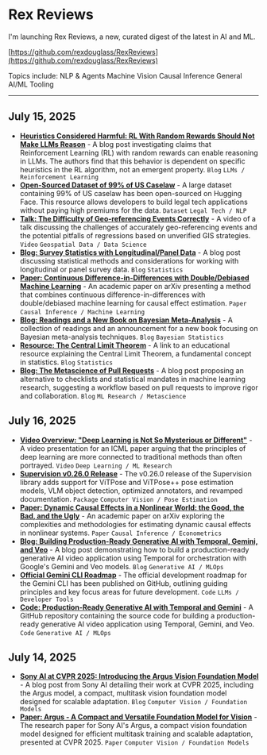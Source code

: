 # Rex Reviews

I'm launching Rex Reviews, a new, curated digest of the latest in AI and ML.

[https://github.com/rexdouglass/RexReviews](https://github.com/rexdouglass/RexReviews)

Topics include: NLP & Agents 	 Machine Vision  Causal Inference 	 General AI/ML Tooling

---

## July 15, 2025
* **[Heuristics Considered Harmful: RL With Random Rewards Should Not Make LLMs Reason](https://fuchsia-arch-d8e.notion.site/Heuristics-Considered-Harmful-RL-With-Random-Rewards-Should-Not-Make-LLMs-Reason-21ba29497c4180ca86ffce303f01923d)** - A blog post investigating claims that Reinforcement Learning (RL) with random rewards can enable reasoning in LLMs. The authors find that this behavior is dependent on specific heuristics in the RL algorithm, not an emergent property. `Blog` `LLMs / Reinforcement Learning`
* **[Open-Sourced Dataset of 99% of US Caselaw](https://huggingface.co/datasets/common-pile/caselaw_access_project)** - A large dataset containing 99% of US caselaw has been open-sourced on Hugging Face. This resource allows developers to build legal tech applications without paying high premiums for the data. `Dataset` `Legal Tech / NLP`
* **[Talk: The Difficulty of Geo-referencing Events Correctly](https://www.youtube.com/watch?v=BsNwvqnyQBU)** - A video of a talk discussing the challenges of accurately geo-referencing events and the potential pitfalls of regressions based on unverified GIS strategies. `Video` `Geospatial Data / Data Science`
* **[Blog: Survey Statistics with Longitudinal/Panel Data](https://statmodeling.stat.columbia.edu/2025/07/15/survey-statistics-longitudinal-panel-data/)** - A blog post discussing statistical methods and considerations for working with longitudinal or panel survey data. `Blog` `Statistics`
* **[Paper: Continuous Difference-in-Differences with Double/Debiased Machine Learning](https://arxiv.org/abs/2408.10509)** - An academic paper on arXiv presenting a method that combines continuous difference-in-differences with double/debiased machine learning for causal effect estimation. `Paper` `Causal Inference / Machine Learning`
* **[Blog: Readings and a New Book on Bayesian Meta-Analysis](https://statmodeling.stat.columbia.edu/2025/07/15/a-bunch-of-readings-and-a-new-book-on-bayesian-meta-analysis/)** - A collection of readings and an announcement for a new book focusing on Bayesian meta-analysis techniques. `Blog` `Bayesian Statistics`
* **[Resource: The Central Limit Theorem](https://hbiostat.org/bbr/htest.html#central-limit-theorem)** - A link to an educational resource explaining the Central Limit Theorem, a fundamental concept in statistics. `Blog` `Statistics`
* **[Blog: The Metascience of Pull Requests](https://www.argmin.net/p/metascience-of-pull-requests)** - A blog post proposing an alternative to checklists and statistical mandates in machine learning research, suggesting a workflow based on pull requests to improve rigor and collaboration. `Blog` `ML Research / Metascience`

## July 16, 2025
* **[Video Overview: "Deep Learning is Not So Mysterious or Different"](https://recorder-v3.slideslive.com/#/share?share=101946&s=cdcb0828-4afd-4a91-9d1e-35441e62ea8d)** - A video presentation for an ICML paper arguing that the principles of deep learning are more connected to traditional methods than often portrayed. `Video` `Deep Learning / ML Research`
* **[Supervision v0.26.0 Release](https://github.com/roboflow/supervision/releases/tag/0.26.0)** - The v0.26.0 release of the Supervision library adds support for ViTPose and ViTPose++ pose estimation models, VLM object detection, optimized annotators, and revamped documentation. `Package` `Computer Vision / Pose Estimation`
* **[Paper: Dynamic Causal Effects in a Nonlinear World: the Good, the Bad, and the Ugly](https://arxiv.org/abs/2411.10415)** - An academic paper on arXiv exploring the complexities and methodologies for estimating dynamic causal effects in nonlinear systems. `Paper` `Causal Inference / Econometrics`
* **[Blog: Building Production-Ready Generative AI with Temporal, Gemini, and Veo](https://temporal.io/blog/build-prod-ready-gen-ai-temporal-gemini-veo)** - A blog post demonstrating how to build a production-ready generative AI video application using Temporal for orchestration with Google's Gemini and Veo models. `Blog` `Generative AI / MLOps`
* **[Official Gemini CLI Roadmap](https://github.com/google-gemini/gemini-cli/blob/main/ROADMAP.md)** - The official development roadmap for the Gemini CLI has been published on GitHub, outlining guiding principles and key focus areas for future development. `Code` `LLMs / Developer Tools`
* **[Code: Production-Ready Generative AI with Temporal and Gemini](https://github.com/kawofong/temporal-videogen/tree/main)** - A GitHub repository containing the source code for building a production-ready generative AI video application using Temporal, Gemini, and Veo. `Code` `Generative AI / MLOps`

## July 14, 2025
* **[Sony AI at CVPR 2025: Introducing the Argus Vision Foundation Model](https://ai.sony/blog/Research-That-Scales-Adapts-and-Creates-Spotlighting-Sony-AI-at-CVPR-2025/)** - A blog post from Sony AI detailing their work at CVPR 2025, including the Argus model, a compact, multitask vision foundation model designed for scalable adaptation. `Blog` `Computer Vision / Foundation Models`
* **[Paper: Argus - A Compact and Versatile Foundation Model for Vision](https://ai.sony/publications/Argus-A-Compact-and-Versatile-Foundation-Model-for-Vision/)** - The research paper for Sony AI's Argus, a compact vision foundation model designed for efficient multitask training and scalable adaptation, presented at CVPR 2025. `Paper` `Computer Vision / Foundation Models`
